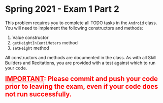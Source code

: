 # Spring 2021 - Exam 1 Part 2

This problem requires you to complete all TODO tasks
in the `Android` class.  You will need to implement the
following constructors and methods:

1. Value constructor
2. `getHeightInCentiMeters` method
3. `setHeight` method

All constructors and methods are documented in the class.
As with all Skill Builders and Recitations, you are provided
with a test against which to run your code.

<span style="color:red;font-weight:bold;font-size:1.5em;"><u>IMPORTANT</u>:  Please commit and push your code prior to 
leaving the exam, even if your code does not run successfully.</span>